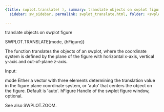 ```yaml
---
{title: swplot.translate( ), summary: translate objects on swplot figure, keywords: sample,
  sidebar: sw_sidebar, permalink: swplot_translate.html, folder: +swplot, mathjax: 'true'}

---
```

translate objects on swplot figure
 
SWPLOT.TRANSLATE(mode, {hFigure})
 
The function translates the objects of an swplot, where the coordinate
system is defined by the plane of the figure with horizontal x-axis,
vertical y-axis and out-of-plane z-axis.
 
Input:
 
mode      Either a vector with three elements determining the translation 
          value in the figure plane coordinate system, or 'auto' that
          centers the object on the figure. Default is 'auto'.
hFigure   Handle of the swplot figure window, optional.
 
See also SWPLOT.ZOOM.
 
